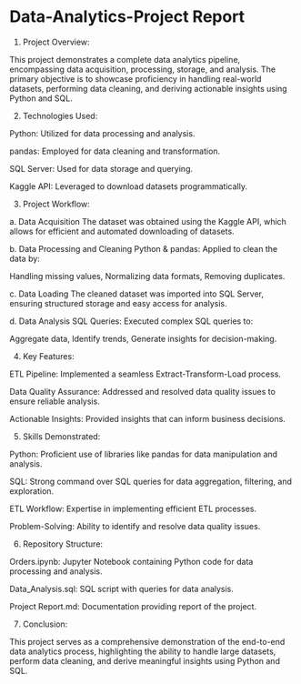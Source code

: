 # Data-Analytics-Project Report
1. Project Overview:
 
This project demonstrates a complete data analytics pipeline, encompassing data acquisition, processing, storage, and analysis. The primary objective is to showcase proficiency in handling real-world datasets, performing data cleaning, and deriving actionable insights using Python and SQL.

2. Technologies Used:
   
Python: Utilized for data processing and analysis.

pandas: Employed for data cleaning and transformation.

SQL Server: Used for data storage and querying.

Kaggle API: Leveraged to download datasets programmatically.

3. Project Workflow:
   
a. Data Acquisition
The dataset was obtained using the Kaggle API, which allows for efficient and automated downloading of datasets.

b. Data Processing and Cleaning
Python & pandas: Applied to clean the data by:

Handling missing values,
Normalizing data formats,
Removing duplicates.

c. Data Loading
The cleaned dataset was imported into SQL Server, ensuring structured storage and easy access for analysis.

d. Data Analysis
SQL Queries: Executed complex SQL queries to:

Aggregate data,
Identify trends,
Generate insights for decision-making.

4. Key Features:
   
ETL Pipeline: Implemented a seamless Extract-Transform-Load process.

Data Quality Assurance: Addressed and resolved data quality issues to ensure reliable analysis.

Actionable Insights: Provided insights that can inform business decisions.

5. Skills Demonstrated:
   
Python: Proficient use of libraries like pandas for data manipulation and analysis.

SQL: Strong command over SQL queries for data aggregation, filtering, and exploration.

ETL Workflow: Expertise in implementing efficient ETL processes.

Problem-Solving: Ability to identify and resolve data quality issues.

6. Repository Structure:
 
Orders.ipynb: Jupyter Notebook containing Python code for data processing and analysis.

Data_Analysis.sql: SQL script with queries for data analysis.

Project Report.md: Documentation providing report of the project.

7. Conclusion:
   
This project serves as a comprehensive demonstration of the end-to-end data analytics process, highlighting the ability to handle large datasets, perform data cleaning, and derive meaningful insights using Python and SQL.
